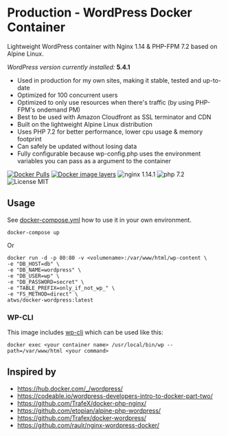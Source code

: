 
# Production - WordPress Docker Container

Lightweight WordPress container with Nginx 1.14 & PHP-FPM 7.2 based on Alpine Linux.

_WordPress version currently installed:_ **5.4.1**

* Used in production for my own sites, making it stable, tested and up-to-date
* Optimized for 100 concurrent users
* Optimized to only use resources when there's traffic (by using PHP-FPM's ondemand PM)
* Best to be used with Amazon Cloudfront as SSL terminator and CDN
* Built on the lightweight Alpine Linux distribution
* Uses PHP 7.2 for better performance, lower cpu usage & memory footprint
* Can safely be updated without losing data
* Fully configurable because wp-config.php uses the environment variables you can pass as a argument to the container

[![Docker Pulls](https://img.shields.io/docker/pulls/dipakparmar/wordpress-git.svg)](https://hub.docker.com/r/dipakparmar/wordpress-git)
[![Docker image layers](https://images.microbadger.com/badges/image/dipakparmar/wordpress-git.svg)](https://microbadger.com/images/dipakparmar/wordpress-git)
![nginx 1.14.1](https://img.shields.io/badge/nginx-1.14-brightgreen.svg)
![php 7.2](https://img.shields.io/badge/php-7.2-brightgreen.svg)
![License MIT](https://img.shields.io/badge/license-MIT-blue.svg)


## Usage
See [docker-compose.yml](/blob/master/docker-compose.yml) how to use it in your own environment.

    docker-compose up

Or

    docker run -d -p 80:80 -v <volumename>:/var/www/html/wp-content \
    -e "DB_HOST=db" \
    -e "DB_NAME=wordpress" \
    -e "DB_USER=wp" \
    -e "DB_PASSWORD=secret" \
    -e "TABLE_PREFIX=only_if_not_wp_" \
    -e "FS_METHOD=direct" \
    atws/docker-wordpress:latest

### WP-CLI

This image includes [wp-cli](https://wp-cli.org/) which can be used like this:

    docker exec <your container name> /usr/local/bin/wp --path=/var/www/html <your command>


## Inspired by

* https://hub.docker.com/_/wordpress/
* https://codeable.io/wordpress-developers-intro-to-docker-part-two/
* https://github.com/TrafeX/docker-php-nginx/
* https://github.com/etopian/alpine-php-wordpress/
* https://github.com/Trafex/docker-wordpress/
* https://github.com/raulr/nginx-wordpress-docker/
